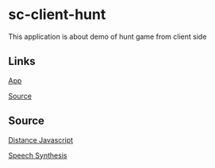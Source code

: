 # sc-client-hunt
This application is about demo of hunt game from client side

## Links
[App](https://sudheera96.github.io/sc-client-hunt/)

[Source](https://github.com/sudheera96/sc-client-hunt)

## Source

[Distance Javascript](http://www.movable-type.co.uk/scripts/latlong.html?from=48.86,-122.0992&to=48.8599,-122.1449)

[Speech Synthesis](https://developer.mozilla.org/en-US/docs/Web/API/SpeechSynthesis)

